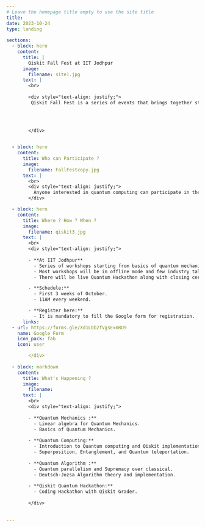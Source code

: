 ```yaml
---
# Leave the homepage title empty to use the site title
title: 
date: 2023-10-24
type: landing
  
sections:
  - block: hero
    content:
      title: |
        Qiskit Fall Fest at IIT Jodhpur
      image:
        filename: site1.jpg
      text: |
        <br>
      
        <div style="text-align: justify;">
         Qiskit Fall Fest is a series of events that brings together students who are interested in the exciting field of quantum information. The week of festivities includes workshops for people who are new to Qiskit, coding challenges for a range of skill levels.
    
       


        </div>
      

  - block: hero
    content:
      title: Who can Participate ?
      image: 
        filename: FallFestcopy.jpg
      text: |
        <br>
        <div style="text-align: justify;">
          Anyone interested in quantum computing can participate in the Qiskit Fall Fest, including students, researchers, and industry professionals. Whether you’re a newcomer or a seasoned veteran, there is something here for you. It consists of a series of Jupyter notebooks that contain tutorial material, code examples, and auto-graded coding challenges. This year’s challenge will showcase the new features of Qiskit 1.0, while demonstrating the differences from previous versions. We hope it will help you better understand what it means to do utility-scale experiments with Qiskit — those with 100 or more qubits — and practice the steps to get there.
        </div>

  - block: hero
    content:
      title: Where ? How ? When ?
      image:
        filename: qiskit3.jpg
      text: |
        <br>
        <div style="text-align: justify;">
        
        - **At IIT Jodhpur**
          - Series of workshops starting from basics of quantum mechanics to quantum computing and not limited to Introduction of Quantum Machine Learning. 
          - Most workshops will be in offline mode and few industry talks will be online.
          - There will be live Quantum Hackathon along with closing ceremony.

        - **Schedule:**
          - First 3 weeks of October.
          - 11AM every weekend.

        - **Register here:**
          - It is mandatory to fill the Google form for registration.
      links:
  - url: https://forms.gle/Xd1Lbb2fVgsExmRU9
    name: Google Form
    icon_pack: fab
    icon: user

        </div>
  
  - block: markdown
    content:
      title: What's Happening ?
      image:
        filename: 
      text: |
        <br>
        <div style="text-align: justify;">
        
        - **Quantum Mechanics :**
          - Linear algebra for Quantum Mechanics.
          - Basics of Quantum Mechanics.
      
        - **Quantum Computing:**
          - Introduction to Quantum computing and Qiskit implementations.
          - Superposition, Entanglement, and Quantum teleportation.
      
        - **Quantum Algorithm :**
          - Quantum parallelism and Supremacy over classical.
          - Deutsch-Jozsa Algorithm theory and implementation.
      
        - **Qiskit Quantum Hackathon:**
          - Coding Hackathon with Qiskit Grader.
    
        </div>
        
    
---
```

